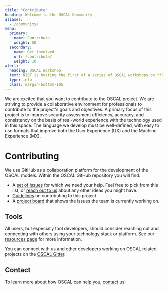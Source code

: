 ```yaml
---
title: "Contribute"
heading: Welcome to the OSCAL Community
aliases:
  - /community/
menu:
  primary:
    name: Contribute
    weight: 50
  secondary:
    name: Get involved
    url: /contribute/
    weight: 10
alert:
  heading: OSCAL Workshop
  text: NIST is hosting the first of a series of OSCAL workshops on **November 5th, 2019** in **Gaithersburg, MD**. Please [register](https://www.nist.gov/news-events/events/2019/11/open-security-controls-assessment-language-oscal-workshop) by **October 29, 2019**. A **hackathon** will be held on **November 6th and 7th** following the workshop for tool developers that would like to work together with the OSCAL team to **develop OSCAL-based capabilities**.
  type: info
  class: margin-bottom-105
---
```


We are excited that you want to contribute to the OSCAL project. We are striving to provide a collaborative environment for professionals to contribute to the project's goals and objectives. A primary focus of this project is to improve security assessment efficiency, accuracy, and consistency on the basis of real-world experience with the technology used in this space. The language we develop must be well-defined, with easy to use formats that improve both the User Experience (UX) and the Machine Experience (MX).

# Contributing

We use GitHub as a collaboration platform for the development of the OSCAL models. Within the OSCAL GitHub repository you will find:

- A [set of issues](https://github.com/usnistgov/OSCAL/issues?q=is%3Aopen+is%3Aissue+label%3A%22help+wanted%22) for which we need your help. Feel free to pick from this list, or [reach out to us](contact/) about any other ideas you might have.
- [Guidelines](https://github.com/usnistgov/OSCAL/blob/master/CONTRIBUTING.md) on contributing to this project.
- A [project board](https://github.com/usnistgov/OSCAL/projects) that shows the issues the team is currently working on.

## Tools

All users, but especially tool developers, should consider reaching out and connecting with others using your technology stack or platform. See our [resources page](/downloads/other-resources/) for more information.

You can connect with us and other developers working on OSCAL related projects on the [OSCAL Gitter](https://gitter.im/usnistgov-OSCAL/Lobby).

## Contact

To learn more about how OSCAL can help you, [contact us](contact/)!
